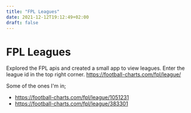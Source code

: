 ```yaml
---
title: "FPL Leagues"
date: 2021-12-12T19:12:49+02:00
draft: false
---
```


# FPL Leagues

Explored the FPL apis and created a small app to view leagues.
Enter the league id in the top right corner.
https://football-charts.com/fpl/league/

Some of the ones I'm in;
* https://football-charts.com/fpl/league/1051231
* https://football-charts.com/fpl/league/383301
